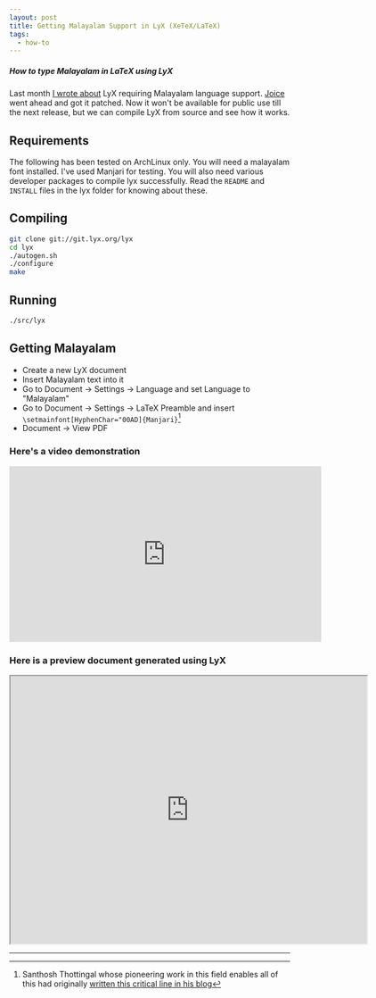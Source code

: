 ```yaml
---
layout: post
title: Getting Malayalam Support in LyX (XeTeX/LaTeX)
tags:
  - how-to
---
```


##### How to type Malayalam in LaTeX using LyX #####

Last month [I wrote about](../lyx-malayalam/) LyX requiring Malayalam language support. [Joice](https://twitter.com/J01ce_) went ahead and got it patched. Now it won't be available for public use till the next release, but we can compile LyX from source and see how it works.

## Requirements ##

The following has been tested on ArchLinux only. You will need a malayalam font installed. I've used Manjari for testing. You will also need various developer packages to compile lyx successfully. Read the `README` and `INSTALL` files in the lyx folder for knowing about these.

## Compiling ##

```bash
git clone git://git.lyx.org/lyx
cd lyx
./autogen.sh
./configure
make
```

## Running ##

```bash
./src/lyx
```

## Getting Malayalam ##

* Create a new LyX document
* Insert Malayalam text into it
* Go to Document -> Settings -> Language and set Language to "Malayalam"
* Go to Document -> Settings -> LaTeX Preamble and insert `\setmainfont[HyphenChar="00AD]{Manjari}`[^thottingal]
* Document -> View PDF

[^thottingal]: Santhosh Thottingal whose pioneering work in this field enables all of this had originally [written this critical line in his blog](https://thottingal.in/blog/2014/07/20/typesetting-malayalam-using-xetex/)

### Here's a video demonstration ###

<iframe class="youtube-embed" width="560" height="315" src="https://www.youtube.com/embed/D6z9Z0OaLJM?rel=0" frameborder="0" allow="accelerometer; autoplay; encrypted-media; gyroscope; picture-in-picture" allowfullscreen></iframe>


### Here is a preview document generated using LyX ###

<iframe src="https://drive.google.com/file/d/1HYAnZknN9sKZVQZZhFGagrQ44md8MSSZ/preview" width="640" height="480"></iframe>

---
